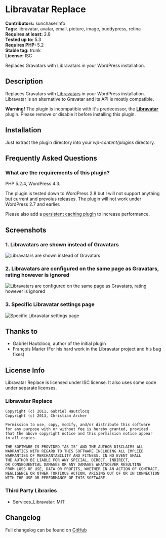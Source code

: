 # Libravatar Replace 
**Contributors:** sunchaserinfo  
**Tags:** libravatar, avatar, email, picture, image, buddypress, retina  
**Requires at least:** 2.8  
**Tested up to:** 5.3  
**Requires PHP:** 5.2  
**Stable tag:** trunk  
**License:** ISC  

Replaces Gravatars with Libravatars in your WordPress installation.


## Description 

Replaces Gravatars with [Libravatars](http://www.libravatar.org/) in your WordPress installation.
Libravatar is an alternative to Gravatar and its API is mostly compatible.

**Warning!** The plugin is incompatible with it's predecessor, the
**[Libravatar](https://wordpress.org/plugins/libravatar/)** plugin. Please remove or disable it before installing this plugin.


## Installation 

Just extract the plugin directory into your *wp-content/plugins* directory.

## Frequently Asked Questions 

### What are the requirements of this plugin? 
PHP 5.2.4, WordPress 4.3.

The plugin is tested down to WordPress 2.8 but I will not support anything but current and prevoius releases.
The plugin will not work under WordPress 2.7 and earlier.

Please also add
a [persistent caching plugin](https://codex.wordpress.org/Class_Reference/WP_Object_Cache#Persistent_Caching)
to increase performance.


## Screenshots 

### 1. Libravatars are shown instead of Gravatars
![Libravatars are shown instead of Gravatars](https://ps.w.org/libravatar-replace/assets/screenshot-1.png)

### 2. Libravatars are configured on the same page as Gravatars, rating however is ignored
![Libravatars are configured on the same page as Gravatars, rating however is ignored](https://ps.w.org/libravatar-replace/assets/screenshot-2.png)

### 3. Specific Libravatar settings page
![Specific Libravatar settings page](https://ps.w.org/libravatar-replace/assets/screenshot-3.png)



## Thanks to 
* Gabriel Hautclocq, author of the initial plugin
* François Marier (For his hard work in the Libravatar project and his bug fixes)


## License Info 

Libravatar Replace is licensed under ISC license. It also uses
some code under separate licenses.


### Libravatar Replace 

    Copyright (c) 2011, Gabriel Hautclocq
    Copyright (c) 2013, Christian Archer

    Permission to use, copy, modify, and/or distribute this software
    for any purpose with or without fee is hereby granted, provided
    that the above copyright notice and this permission notice appear
    in all copies.

    THE SOFTWARE IS PROVIDED "AS IS" AND THE AUTHOR DISCLAIMS ALL
    WARRANTIES WITH REGARD TO THIS SOFTWARE INCLUDING ALL IMPLIED
    WARRANTIES OF MERCHANTABILITY AND FITNESS. IN NO EVENT SHALL
    THE AUTHOR BE LIABLE FOR ANY SPECIAL, DIRECT, INDIRECT,
    OR CONSEQUENTIAL DAMAGES OR ANY DAMAGES WHATSOEVER RESULTING
    FROM LOSS OF USE, DATA OR PROFITS, WHETHER IN AN ACTION OF CONTRACT,
    NEGLIGENCE OR OTHER TORTIOUS ACTION, ARISING OUT OF OR IN CONNECTION
    WITH THE USE OR PERFORMANCE OF THIS SOFTWARE.


### Third Party Libraries 

* Services_Libravatar: MIT


## Changelog 

Full changelog can be found on [GitHub](https://github.com/sunchaserinfo/wp-libravatar-replace/blob/master/CHANGELOG.md)
